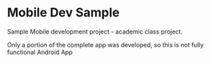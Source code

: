 # Mobile Dev Sample

Sample Mobile development project - academic class project.

Only a portion of the complete app was developed, so this is not fully functional Android App
